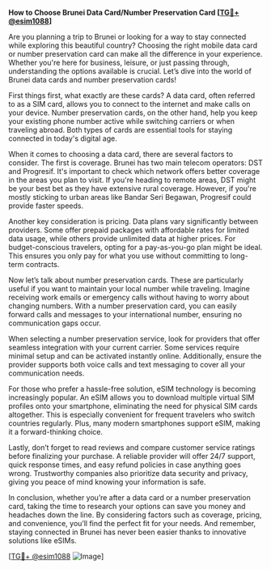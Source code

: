 **How to Choose Brunei Data Card/Number Preservation Card [[TG💪+ @esim1088](https://t.me/s/esim1088)]**

Are you planning a trip to Brunei or looking for a way to stay connected while exploring this beautiful country? Choosing the right mobile data card or number preservation card can make all the difference in your experience. Whether you're here for business, leisure, or just passing through, understanding the options available is crucial. Let’s dive into the world of Brunei data cards and number preservation cards!

First things first, what exactly are these cards? A data card, often referred to as a SIM card, allows you to connect to the internet and make calls on your device. Number preservation cards, on the other hand, help you keep your existing phone number active while switching carriers or when traveling abroad. Both types of cards are essential tools for staying connected in today's digital age.

When it comes to choosing a data card, there are several factors to consider. The first is coverage. Brunei has two main telecom operators: DST and Progresif. It's important to check which network offers better coverage in the areas you plan to visit. If you're heading to remote areas, DST might be your best bet as they have extensive rural coverage. However, if you're mostly sticking to urban areas like Bandar Seri Begawan, Progresif could provide faster speeds.

Another key consideration is pricing. Data plans vary significantly between providers. Some offer prepaid packages with affordable rates for limited data usage, while others provide unlimited data at higher prices. For budget-conscious travelers, opting for a pay-as-you-go plan might be ideal. This ensures you only pay for what you use without committing to long-term contracts.

Now let’s talk about number preservation cards. These are particularly useful if you want to maintain your local number while traveling. Imagine receiving work emails or emergency calls without having to worry about changing numbers. With a number preservation card, you can easily forward calls and messages to your international number, ensuring no communication gaps occur.

When selecting a number preservation service, look for providers that offer seamless integration with your current carrier. Some services require minimal setup and can be activated instantly online. Additionally, ensure the provider supports both voice calls and text messaging to cover all your communication needs.

For those who prefer a hassle-free solution, eSIM technology is becoming increasingly popular. An eSIM allows you to download multiple virtual SIM profiles onto your smartphone, eliminating the need for physical SIM cards altogether. This is especially convenient for frequent travelers who switch countries regularly. Plus, many modern smartphones support eSIM, making it a forward-thinking choice.

Lastly, don’t forget to read reviews and compare customer service ratings before finalizing your purchase. A reliable provider will offer 24/7 support, quick response times, and easy refund policies in case anything goes wrong. Trustworthy companies also prioritize data security and privacy, giving you peace of mind knowing your information is safe.

In conclusion, whether you’re after a data card or a number preservation card, taking the time to research your options can save you money and headaches down the line. By considering factors such as coverage, pricing, and convenience, you’ll find the perfect fit for your needs. And remember, staying connected in Brunei has never been easier thanks to innovative solutions like eSIMs.

[[TG💪+ @esim1088](https://t.me/s/esim1088) ![Image](https://i.postimg.cc/Y0z9fWf4/image.png)]